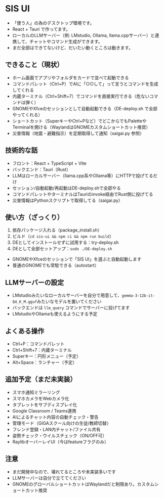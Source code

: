 
# SIS UI

- 「使う人」の為のデスクトップ環境です。  
- React + Tauri で作ってます。  
- ローカルのLLMサーバー（例: LMstudio, Ollama, llama.cppサーバー）と連携して、チャットやコマンド生成ができます。  
- まだ全部はできてないけど、だいたい動くところは動きます。

## できること（現状）

- ホーム画面でアプリやフォルダをカードで並べて起動できる
- コマンドパレット（Ctrl+P）でAIに「○○して」って言うとコマンドを生成してくれる
- 内蔵ターミナル（Ctrl+Shift+7）でコマンドを直接実行できる（危ないコマンドは弾く）
- GNOMEやXfceのセッションとして自動起動できる（DE-deploy.sh で全部やってくれる）
- ショートカット（SuperキーやCtrl+Pなど）でどこからでもPaletteやTerminalを開ける（WaylandはGNOMEカスタムショートカット推奨）
- 災害情報（地震・避難指示）を定期取得して通知（saigai.py 参照）

## 技術的な話

- フロント：React + TypeScript + Vite
- バックエンド：Tauri（Rust）
- LLMはローカルサーバー（llama.cpp系やOllama等）にHTTPで投げてるだけ
- セッション/自動起動/再起動はDE-deploy.shで全部やる
- コマンドパレットやターミナルはTauriのinvoke経由でRust側に投げてる
- 災害情報はPythonスクリプトで取得してる（saigai.py）

## 使い方（ざっくり）

1. 依存パッケージ入れる（package_install.sh）
2. ビルド（`cd sis-ui && npm ci && npm run build`）
3. DEとしてインストールせずに試用する：try-deploy.sh
4. DEとして全部セットアップ：`sudo ./DE-deploy.sh`

- GNOMEやXfceのセッションで「SIS UI」を選ぶと自動起動します
- 普通のGNOMEでも常駐できる（autostart）

## LLMサーバーの設定

- LMstudioみたいなローカルサーバーを自分で用意して、`gemma-3-12b-it-Q4_K_M.gguf`みたいなモデルを置いてください
- バックエンドは `llm_query` コマンドでサーバーに投げてます
- LMstudioやOllamaも使えるようにする予定

## よくある操作

- Ctrl+P：コマンドパレット
- Ctrl+Shift+7：内蔵ターミナル
- Superキー：円形メニュー（予定）
- Alt+Space：ランチャー（予定）

## 追加予定（まだ未実装）

- スマホ通知ミラーリング
- スマホカメラをWebカメラ化
- タブレットをサブディスプレイ化
- Google Classroom / Teams連携
- AIによるチャット内容の自動チェック・警告
- 管理モード（GIGAスクール向けの生徒/教師切替）
- フレンド登録・LAN内チャット/ファイル共有
- 姿勢チェック・ウイルスチェック（ON/OFF可）
- RaylibオーバーレイUI（今はfeatureフラグのみ）

## 注意

- まだ開発中なので、壊れてるところや未実装多いです
- LLMサーバーは自分で立ててください
- GNOMEのグローバルショートカットはWaylandだと制限あり。カスタムショートカット推奨